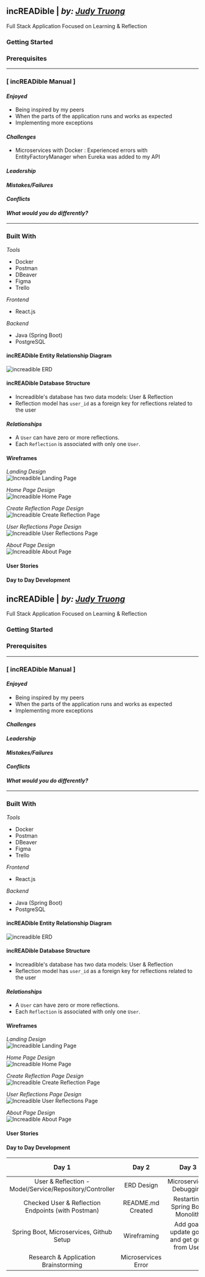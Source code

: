 ## incREADible | _by: <a href="https://https://github.com/judycodes">Judy Truong</a>_
Full Stack Application Focused on Learning & Reflection

### Getting Started
### Prerequisites

---

### [ incREADible Manual ]

#### _Enjoyed_
- Being inspired by my peers
- When the parts of the application runs and works as expected
- Implementing more exceptions

#### _Challenges_
- Microservices with Docker : Experienced errors with EntityFactoryManager when Eureka was added to my API

#### _Leadership_

#### _Mistakes/Failures_

#### _Conflicts_

#### _What would you do differently?_


---

### Built With
_Tools_
- Docker
- Postman
- DBeaver
- Figma
- Trello

_Frontend_
- React.js

_Backend_
- Java (Spring Boot)
- PostgreSQL

#### incREADible Entity Relationship Diagram
<img alt = "increadible ERD" src = "./increadible_erd.png" />

#### incREADible Database Structure
- Increadible's database has two data models: User & Reflection
- Reflection model has `user_id` as a foreign key for reflections related to the user

#### _Relationships_
- A `User` can have zero or more reflections.
- Each `Reflection` is associated with only one `User`.

#### Wireframes
_Landing Design_ <br/>
   <img alt = "Increadible Landing Page" src=""/>

_Home Page Design_ <br/>
   <img alt = "Increadible Home Page" src=""/>

_Create Reflection Page Design_ <br/>
   <img alt = "Increadible Create Reflection Page" src=""/>

_User Reflections Page Design_ <br/>
   <img alt = "Increadible User Reflections Page" src=""/>      

_About Page Design_ <br/>
   <img alt = "Increadible About Page" src=""/>

#### User Stories

#### Day to Day Development
## incREADible | _by: <a href="https://https://github.com/judycodes">Judy Truong</a>_
Full Stack Application Focused on Learning & Reflection

### Getting Started
### Prerequisites

---

### [ incREADible Manual ]

#### _Enjoyed_
- Being inspired by my peers
- When the parts of the application runs and works as expected
- Implementing more exceptions

#### _Challenges_

#### _Leadership_

#### _Mistakes/Failures_

#### _Conflicts_

#### _What would you do differently?_

---

### Built With
_Tools_
- Docker
- Postman
- DBeaver
- Figma
- Trello

_Frontend_
- React.js

_Backend_
- Java (Spring Boot)
- PostgreSQL

#### incREADible Entity Relationship Diagram
<img alt = "increadible ERD" src = "./increadible_ERD.png" />

#### incREADible Database Structure
- Increadible's database has two data models: User & Reflection
- Reflection model has `user_id` as a foreign key for reflections related to the user

#### _Relationships_
- A `User` can have zero or more reflections.
- Each `Reflection` is associated with only one `User`.

#### Wireframes
_Landing Design_ <br/>
   <img alt = "Increadible Landing Page" src=""/>

_Home Page Design_ <br/>
   <img alt = "Increadible Home Page" src=""/>

_Create Reflection Page Design_ <br/>
   <img alt = "Increadible Create Reflection Page" src=""/>

_User Reflections Page Design_ <br/>
   <img alt = "Increadible User Reflections Page" src=""/>      

_About Page Design_ <br/>
   <img alt = "Increadible About Page" src=""/>

#### User Stories

#### Day to Day Development
|                          Day 1                          |        Day 2        |                     Day 3                     | Day 4 | Day 5 | Day 6 | Day 7 | Day 8 |
|:-------------------------------------------------------:|:-------------------:|:---------------------------------------------:|:-----:|:-----:|:-----:|:-----:|:-----:|
| User & Reflection - Model/Service/Repository/Controller | ERD Design          | Microservices Debugging                       |       |       |       |       |       |
| Checked User & Reflection Endpoints (with Postman)      | README.md Created   | Restarting Spring Boot Monolith               |       |       |       |       |       |
| Spring Boot, Microservices, Github Setup                | Wireframing         | Add goal, update goal, and get goal from User |       |       |       |       |       |
| Research & Application Brainstorming                    | Microservices Error |                                               |       |       |       |       |       |
